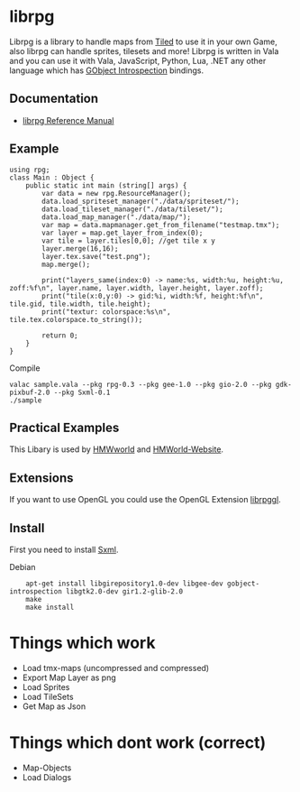 librpg
=========

Librpg is a library to handle maps from [Tiled](https://github.com/bjorn/tiled/) to use it in your own Game, also librpg can handle sprites, tilesets and more!
Librpg is written in Vala and you can use it with Vala, JavaScript, Python, Lua, .NET any other language which has [GObject Introspection](https://live.gnome.org/GObjectIntrospection) bindings.
        
Documentation
-------------

 * [librpg Reference Manual](http://doc.hmworld.eu)
        
Example
-------

```vala
using rpg;
class Main : Object {
	public static int main (string[] args) {
		var data = new rpg.ResourceManager();
		data.load_spriteset_manager("./data/spriteset/");
		data.load_tileset_manager("./data/tileset/");
		data.load_map_manager("./data/map/");
		var map = data.mapmanager.get_from_filename("testmap.tmx");
		var layer = map.get_layer_from_index(0);
		var tile = layer.tiles[0,0]; //get tile x y
		layer.merge(16,16);
		layer.tex.save("test.png");
		map.merge();

		print("layers_same(index:0) -> name:%s, width:%u, height:%u, zoff:%f\n", layer.name, layer.width, layer.height, layer.zoff);
		print("tile(x:0,y:0) -> gid:%i, width:%f, height:%f\n", tile.gid, tile.width, tile.height);
		print("textur: colorspace:%s\n", tile.tex.colorspace.to_string());
		
		return 0;
	}
}

```

Compile
```
valac sample.vala --pkg rpg-0.3 --pkg gee-1.0 --pkg gio-2.0 --pkg gdk-pixbuf-2.0 --pkg Sxml-0.1
./sample
```	
Practical Examples
------------------

This Libary is used by [HMWworld](https://github.com/JumpLink/HMWorld) and [HMWorld-Website](https://github.com/JumpLink/HMWorld-Website).


Extensions
----------
If you want to use OpenGL you could use the OpenGL Extension [librpggl](https://github.com/JumpLink/librpggl).


Install
-------

First you need to install [Sxml](https://github.com/JumpLink/simple-xml-reader-vala).

Debian

        apt-get install libgirepository1.0-dev libgee-dev gobject-introspection libgtk2.0-dev gir1.2-glib-2.0
        make
        make install

Things which work
=================
* Load tmx-maps (uncompressed and compressed)
* Export Map Layer as png
* Load Sprites
* Load TileSets
* Get Map as Json

Things which dont work (correct)
=================
* Map-Objects
* Load Dialogs
